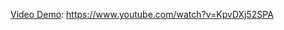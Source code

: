 [Video Demo](https://www.youtube.com/watch?v=KpvDXj52SPA): https://www.youtube.com/watch?v=KpvDXj52SPA
